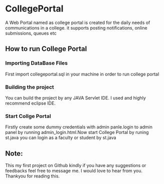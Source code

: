 # CollegePortal
A Web Portal named as college portal is created for the daily needs of communications in a college. it supports posting notifications, online submissions, queues etc

## How to run College Portal

### Importing DataBase Files
First import collegeportal.sql in your machine in order to run college portal

### Building the project
You can build the project by any JAVA Servlet IDE. I used and highly recommend eclipse IDE.

### Start Collge Portal
Firstly create some dummy credentials with admin panle.login to admin panel by running admin_login.html.Now start College Portal by runing st.java you can login as a faculty or student by st.java

## Note:
This my first project on Github kindly if you have any suggestions or feedbacks feel free to message me. I would love to hear from you.
Thankyou for reading this.
